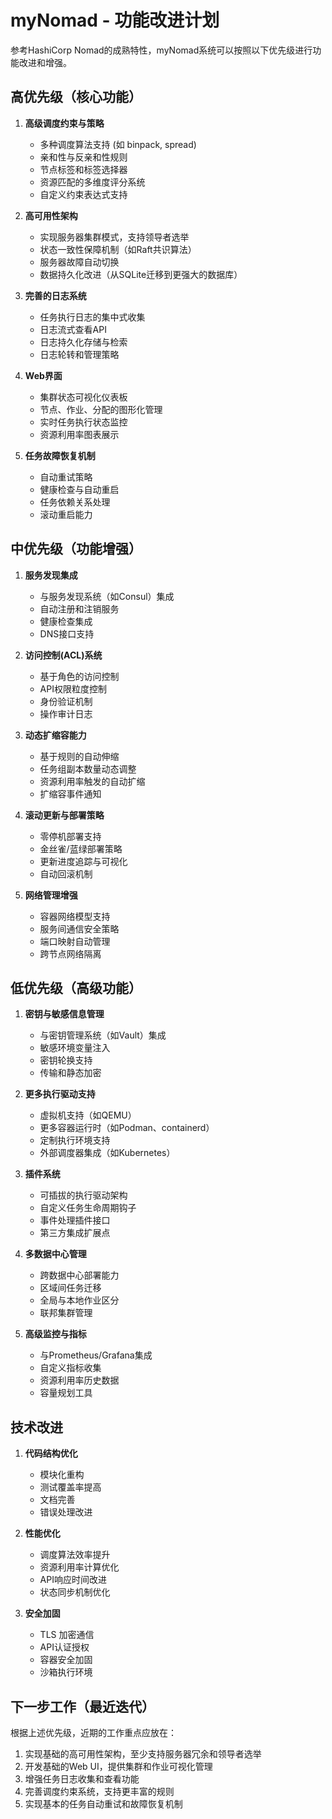# myNomad - 功能改进计划

参考HashiCorp Nomad的成熟特性，myNomad系统可以按照以下优先级进行功能改进和增强。

## 高优先级（核心功能）

1. **高级调度约束与策略**
   - 多种调度算法支持 (如 binpack, spread)
   - 亲和性与反亲和性规则
   - 节点标签和标签选择器
   - 资源匹配的多维度评分系统
   - 自定义约束表达式支持

2. **高可用性架构**
   - 实现服务器集群模式，支持领导者选举
   - 状态一致性保障机制（如Raft共识算法）
   - 服务器故障自动切换
   - 数据持久化改进（从SQLite迁移到更强大的数据库）

3. **完善的日志系统**
   - 任务执行日志的集中式收集
   - 日志流式查看API
   - 日志持久化存储与检索
   - 日志轮转和管理策略

4. **Web界面**
   - 集群状态可视化仪表板
   - 节点、作业、分配的图形化管理
   - 实时任务执行状态监控
   - 资源利用率图表展示

5. **任务故障恢复机制**
   - 自动重试策略
   - 健康检查与自动重启
   - 任务依赖关系处理
   - 滚动重启能力

## 中优先级（功能增强）

1. **服务发现集成**
   - 与服务发现系统（如Consul）集成
   - 自动注册和注销服务
   - 健康检查集成
   - DNS接口支持

2. **访问控制(ACL)系统**
   - 基于角色的访问控制
   - API权限粒度控制
   - 身份验证机制
   - 操作审计日志

3. **动态扩缩容能力**
   - 基于规则的自动伸缩
   - 任务组副本数量动态调整
   - 资源利用率触发的自动扩缩
   - 扩缩容事件通知

4. **滚动更新与部署策略**
   - 零停机部署支持
   - 金丝雀/蓝绿部署策略
   - 更新进度追踪与可视化
   - 自动回滚机制

5. **网络管理增强**
   - 容器网络模型支持
   - 服务间通信安全策略
   - 端口映射自动管理
   - 跨节点网络隔离

## 低优先级（高级功能）

1. **密钥与敏感信息管理**
   - 与密钥管理系统（如Vault）集成
   - 敏感环境变量注入
   - 密钥轮换支持
   - 传输和静态加密

2. **更多执行驱动支持**
   - 虚拟机支持（如QEMU）
   - 更多容器运行时（如Podman、containerd）
   - 定制执行环境支持
   - 外部调度器集成（如Kubernetes）

3. **插件系统**
   - 可插拔的执行驱动架构
   - 自定义任务生命周期钩子
   - 事件处理插件接口
   - 第三方集成扩展点

4. **多数据中心管理**
   - 跨数据中心部署能力
   - 区域间任务迁移
   - 全局与本地作业区分
   - 联邦集群管理

5. **高级监控与指标**
   - 与Prometheus/Grafana集成
   - 自定义指标收集
   - 资源利用率历史数据
   - 容量规划工具

## 技术改进

1. **代码结构优化**
   - 模块化重构
   - 测试覆盖率提高
   - 文档完善
   - 错误处理改进

2. **性能优化**
   - 调度算法效率提升
   - 资源利用率计算优化
   - API响应时间改进
   - 状态同步机制优化

3. **安全加固**
   - TLS 加密通信
   - API认证授权
   - 容器安全加固
   - 沙箱执行环境

## 下一步工作（最近迭代）

根据上述优先级，近期的工作重点应放在：

1. 实现基础的高可用性架构，至少支持服务器冗余和领导者选举
2. 开发基础的Web UI，提供集群和作业可视化管理
3. 增强任务日志收集和查看功能
4. 完善调度约束系统，支持更丰富的规则
5. 实现基本的任务自动重试和故障恢复机制 